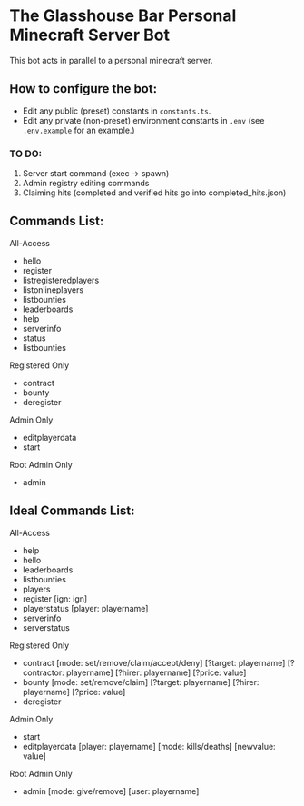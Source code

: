 # The Glasshouse Bar Personal Minecraft Server Bot

This bot acts in parallel to a personal minecraft server.

## How to configure the bot:
* Edit any public (preset) constants in `constants.ts`.
* Edit any private (non-preset) environment constants in `.env` (see `.env.example` for an example.)

### TO DO:
1. Server start command (exec -> spawn)
2. Admin registry editing commands
3. Claiming hits (completed and verified hits go into completed_hits.json)

## Commands List:
All-Access
* hello
* register
* listregisteredplayers
* listonlineplayers
* listbounties
* leaderboards
* help
* serverinfo
* status
* listbounties

Registered Only
* contract
* bounty
* deregister

Admin Only
* editplayerdata
* start

Root Admin Only
* admin

## Ideal Commands List:

All-Access
* help
* hello
* leaderboards
* listbounties
* players
* register [ign: ign]
* playerstatus [player: playername]
* serverinfo
* serverstatus

Registered Only
* contract [mode: set/remove/claim/accept/deny] [?target: playername] [?contractor: playername] [?hirer: playername] [?price: value]
* bounty [mode: set/remove/claim] [?target: playername] [?hirer: playername] [?price: value]
* deregister

Admin Only
* start
* editplayerdata [player: playername] [mode: kills/deaths] [newvalue: value]

Root Admin Only
* admin [mode: give/remove] [user: playername]
